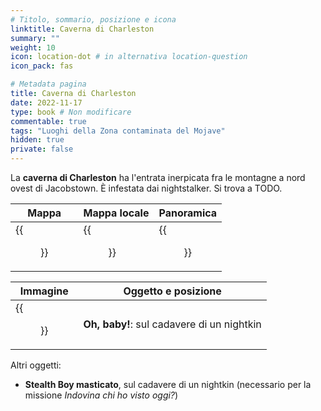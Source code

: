 ```yaml
---
# Titolo, sommario, posizione e icona
linktitle: Caverna di Charleston
summary: ""
weight: 10
icon: location-dot # in alternativa location-question
icon_pack: fas

# Metadata pagina
title: Caverna di Charleston
date: 2022-11-17
type: book # Non modificare
commentable: true
tags: "Luoghi della Zona contaminata del Mojave"
hidden: true
private: false
---
```


<div class="fnv">

La **caverna di Charleston** ha l'entrata inerpicata fra le montagne a nord ovest di Jacobstown. È infestata dai nightstalker. Si trova a TODO.

| Mappa                         | Mappa locale                      | Panoramica                |
| ----------------------------- | --------------------------------- | ------------------------- |
| {{<figure src="fnv/Charleston_Cave_loc.webp">}} | {{<figure src="fnv/Charleston_cave_loc_map.webp">}} | {{<figure src="fnv/Charleston_Cave.webp">}} |

| Immagine | Oggetto e posizione |
| -------- | ------------------- |
|  {{<figure src="fnv/Oh_baby_nightkin.webp">}}        | **Oh, baby!**: sul cadavere di un nightkin                    |

Altri oggetti:
- **Stealth Boy masticato**, sul cadavere di un nightkin (necessario per la missione _Indovina chi ho visto oggi?_)

</div>

